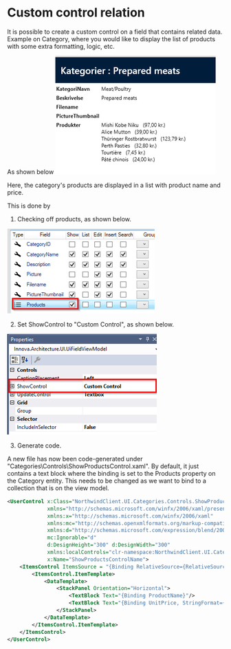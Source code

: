 # Custom control relation

It is possible to create a custom control on a field that contains related data.
Example on Category, where you would like to display the list of products with some extra formatting, logic, etc.

As shown below
 ![image.png](media/custom-control-relation_0.png)

Here, the category's products are displayed in a list with product name and price.

This is done by 
1. Checking off products, as shown below.

 ![image.png](media/custom-control-relation_1.png)

2. Set ShowControl to "Custom Control", as shown below.

 ![image.png](media/custom-control-relation_2.png)

3. Generate code.

A new file has now been code-generated under "Categories\Controls\ShowProductsControl.xaml".
By default, it just contains a text block where the binding is set to the Products property on the Category entity.
This needs to be changed as we want to bind to a collection that is on the view model.

```xml
<UserControl x:Class="NorthwindClient.UI.Categories.Controls.ShowProductsControl"
             xmlns="http://schemas.microsoft.com/winfx/2006/xaml/presentation"
             xmlns:x="http://schemas.microsoft.com/winfx/2006/xaml"
             xmlns:mc="http://schemas.openxmlformats.org/markup-compatibility/2006" 
             xmlns:d="http://schemas.microsoft.com/expression/blend/2008" 
             mc:Ignorable="d" 
             d:DesignHeight="300" d:DesignWidth="300"
             xmlns:localControls="clr-namespace:NorthwindClient.UI.Categories.Controls"
             x:Name="ShowProductsControlName">
    <ItemsControl ItemsSource = "{Binding RelativeSource={RelativeSource FindAncestor,   AncestorType={x:Type localControls:CategoriesDetail}},Path=DataContext.ProductsItems.Items}">
        <ItemsControl.ItemTemplate>
            <DataTemplate>
                <StackPanel Orientation="Horizontal">
                    <TextBlock Text="{Binding ProductName}"/>
                    <TextBlock Text="{Binding UnitPrice, StringFormat={}   \({0:C}\)}"/>
                </StackPanel>
            </DataTemplate>
        </ItemsControl.ItemTemplate>
    </ItemsControl>
</UserControl>
```